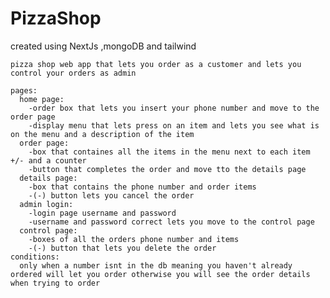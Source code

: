 # PizzaShop
created using NextJs ,mongoDB and tailwind

    pizza shop web app that lets you order as a customer and lets you control your orders as admin
    
    pages:
      home page:
        -order box that lets you insert your phone number and move to the order page
        -display menu that lets press on an item and lets you see what is on the menu and a description of the item
      order page:
        -box that containes all the items in the menu next to each item +/- and a counter
        -button that completes the order and move tto the details page
      details page:
        -box that contains the phone number and order items
        -(-) button lets you cancel the order
      admin login:
        -login page username and password
        -username and password correct lets you move to the control page
      control page:
        -boxes of all the orders phone number and items
        -(-) button that lets you delete the order 
    conditions:
      only when a number isnt in the db meaning you haven't already ordered will let you order otherwise you will see the order details when trying to order 

